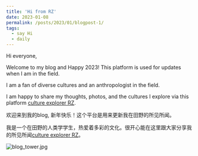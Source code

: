 ```yaml
---
title: 'Hi from RZ'
date: 2023-01-08
permalink: /posts/2023/01/blogpost-1/
tags:
  - say Hi 
  - daily
---
```



Hi everyone, 

Welcome to my blog and Happy 2023! This platform is used for updates when I am in the field. 

I am a fan of diverse cultures and an anthropologist in the field. 

I am happy to share my thoughts, photos, and the cultures I explore via this platform [culture explorer RZ](https://cultureexplorerrz.blogspot.com/). 


欢迎来到我的blog, 新年快乐！这个平台是用来更新我在田野的所见所闻。

我是一个在田野的人类学学生，热爱着多彩的文化。很开心能在这里跟大家分享我的所见所闻[culture explorer RZ](https://cultureexplorerrz.blogspot.com/)。

![blog_tower.jpg](https://github.com/rzliu37/rzliu37.github.io/blob/ed99a9efad959f845edacca8415b2aa27561aae4/images/blog_tower.jpg)
